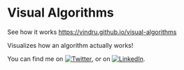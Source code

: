 # Visual Algorithms 
See how it works https://vindru.github.io/visual-algorithms

Visualizes how an algorithm actually works! 


You can find me on [![Twitter][1.2]][1], or on [![LinkedIn][2.2]][2].

<!-- Icons -->

[1.2]: https://logos-world.net/wp-content/uploads/2020/04/Twitter-Logo.png (twitter icon without padding)
[2.2]: https://raw.githubusercontent.com/MartinHeinz/MartinHeinz/master/linkedin-3-16.png (LinkedIn icon without padding)

<!-- Links to your social media accounts -->

[1]: https://twitter.com/RajatVindru
[2]: https://www.linkedin.com/in/rajat-vindru/
